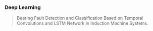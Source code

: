 ### Deep Learning
>Bearing Fault Detection and Classification Based on Temporal Convolutions and LSTM Network in Induction Machine Systems.
